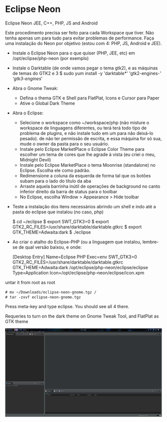 # Eclipse Neon

Eclipse Neon JEE, C++, PHP, JS and Android


Este procedimento precisa ser feito para cada Workspace que tiver. Não tenha apenas um para tudo para evitar problemas de
performance. Faça uma instalação do Neon por objetivo (estou com 4: PHP, JS, Android e JEE).

- Instale o Eclipse Neon para o que quiser (PHP, JEE, etc) em /opt/eclipse/php-neon (por exemplo)
- Instale o Darktable (de onde vamos pegar o tema gtk2), e as máquinas de temas do GTK2 e 3
   $ sudo yum install -y 'darktable*' 'gtk2-engines-*' 'gtk3-engines*'
- Abra o Gnome Tweak:
    - Defina o thema GTK e Shell para FlatPlat, Icons e Cursor para Paper
    - Ative o Global Dark Theme
- Abra o Eclipse:
    - Selecione o workspace como ~/workspace/php (não misture o workspace de linguagens diferentes, ou terá terá todo tipo 
      de problema de plugins, e não instale tudo em um para não deixá-lo pesado).
      de não ter permissão de escrita, e essa máquina for só sua, mude o owner da pasta para o seu usuário.
    - Instale pelo Eclipse MarketPlace o Eclipse Color Theme para escolher um tema de cores que lhe agrade à vista (eu criei o meu, Midnight Devil)
    - Instale pelo Eclipse MarketPlace o tema Moonrise (standalone) no Eclipse. Escolha ele como padrão.
    - Redimensione a coluna da esquerda de forma tal que os botões subam para o lado do título da aba
    - Arraste aquela barrinha inútil de operações de background no canto inferior direito da barra de status para o toolbar
    - No Eclipse, escolha Window > Appearance > Hide toolbar
- Teste a instalação dos itens necessários abrindo um shell e indo até a pasta do eclipse que instalou (no caso, php)

  	$ cd ~/eclipse
  	$ export SWT_GTK3=0
  	$ export GTK2_RC_FILES=/usr/share/darktable/darktable.gtkrc
  	$ export GTK_THEME=Adwaita:dark
  	$ ./eclipse
  
- Ao criar o atalho do Eclipse-PHP (ou a linguagem que instalou, lembre-se de qual versão baixou, e onde:

	[Desktop Entry]
	Name=Eclipse PHP
	Exec=env SWT_GTK3=0 GTK2_RC_FILES=/usr/share/darktable/darktable.gtkrc GTK_THEME=Adwaita:dark /opt/eclipse/php-neon/eclipse/eclipse
	Type=Application
	Icon=/opt/eclipse/php-neon/eclipse/icon.xpm

untar it from root as root

	# mv ~/Downloads/eclipse-neon-gnome.tgz /
	# tar -zxvf eclipse-neon-gnome.tgz

Press meta-key and type eclipse. You should see all 4 there.

Requeries to turn on the dark theme on Gnome Tweak Tool, and FlatPlat as GTK theme

![image](screenshot.png)

